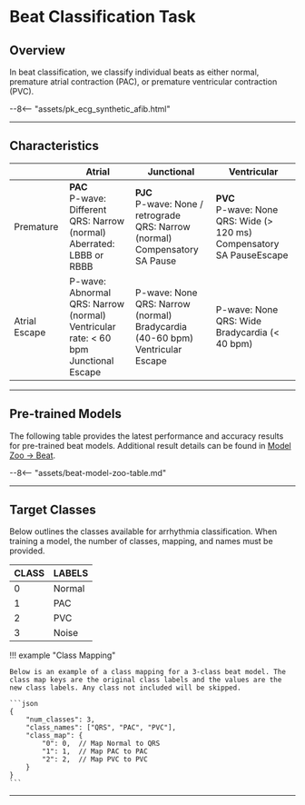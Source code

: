 # Beat Classification Task

## <span class="sk-h2-span">Overview</span>

In beat classification, we classify individual beats as either normal, premature atrial contraction (PAC), or premature ventricular contraction (PVC).

<div class="sk-plotly-graph-div">
--8<-- "assets/pk_ecg_synthetic_afib.html"
</div>

---

## <span class="sk-h2-span">Characteristics</span>

| | Atrial | Junctional | Ventricular |
| --- | --- | --- | --- |
| Premature | __PAC__ <br> P-wave: Different <br> QRS: Narrow (normal) <br> Aberrated: LBBB or RBBB | __PJC__ <br> P-wave: None / retrograde <br> QRS: Narrow (normal) <br> Compensatory SA Pause | __PVC__ <br> P-wave: None <br> QRS: Wide (> 120 ms) <br> Compensatory SA PauseEscape |
| Atrial Escape | P-wave: Abnormal <br> QRS: Narrow (normal) <br> Ventricular rate: < 60 bpm <br> Junctional Escape <br> | P-wave: None <br> QRS: Narrow (normal) <br> Bradycardia (40-60 bpm) <br> Ventricular Escape | P-wave: None <br> QRS: Wide <br> Bradycardia (< 40 bpm) |

---

## <span class="sk-h2-span">Pre-trained Models</span>

The following table provides the latest performance and accuracy results for pre-trained beat models. Additional result details can be found in [Model Zoo → Beat](../zoo/beat.md).


--8<-- "assets/beat-model-zoo-table.md"

---

## <span class="sk-h2-span">Target Classes</span>

Below outlines the classes available for arrhythmia classification. When training a model, the number of classes, mapping, and names must be provided.

| CLASS   | LABELS          |
| ------- | --------------- |
| 0       | Normal          |
| 1       | PAC             |
| 2       | PVC             |
| 3       | Noise           |

!!! example "Class Mapping"

    Below is an example of a class mapping for a 3-class beat model. The class map keys are the original class labels and the values are the new class labels. Any class not included will be skipped.

    ```json
    {
        "num_classes": 3,
        "class_names": ["QRS", "PAC", "PVC"],
        "class_map": {
            "0": 0,  // Map Normal to QRS
            "1": 1,  // Map PAC to PAC
            "2": 2,  // Map PVC to PVC
        }
    }
    ```

---
